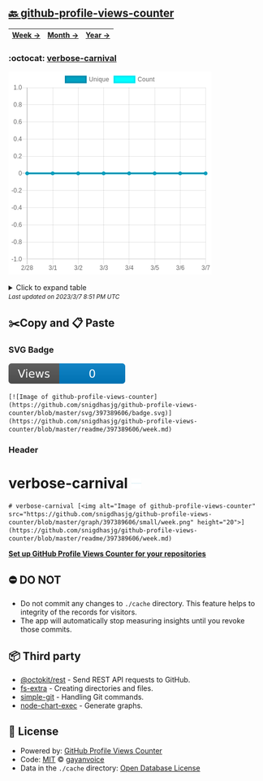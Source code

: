 ## [🔙 github-profile-views-counter](https://github.com/snigdhasjg/github-profile-views-counter)
| [**Week →**](https://github.com/snigdhasjg/github-profile-views-counter/blob/master/readme/397389606/week.md) | [**Month →**](https://github.com/snigdhasjg/github-profile-views-counter/blob/master/readme/397389606/month.md) | [**Year →**](https://github.com/snigdhasjg/github-profile-views-counter/blob/master/readme/397389606/year.md) |
| ---- | ---- | ----- |
### :octocat: [verbose-carnival](https://github.com/snigdhasjg/verbose-carnival)
![Image of github-profile-views-counter](https://github.com/snigdhasjg/github-profile-views-counter/blob/master/graph/397389606/large/week.png)

<details>
	<summary>Click to expand table</summary>
	<h2>:calendar: Week Page Views Table</h2>
<table>
	<tr>
		<th>
			Last Updated
		</th>
		<th>
			Unique
		</th>
		<th>
			Count
		</th>
	</tr>
	<tr>
		<td>
			<code>2023/3/7</code>
		</td>
		<td>
			<code>0</code>
		</td>
		<td>
			<code>0</code>
		</td>
	</tr>
	<tr>
		<td>
			<code>2023/3/6</code>
		</td>
		<td>
			<code>0</code>
		</td>
		<td>
			<code>0</code>
		</td>
	</tr>
	<tr>
		<td>
			<code>2023/3/5</code>
		</td>
		<td>
			<code>0</code>
		</td>
		<td>
			<code>0</code>
		</td>
	</tr>
	<tr>
		<td>
			<code>2023/3/4</code>
		</td>
		<td>
			<code>0</code>
		</td>
		<td>
			<code>0</code>
		</td>
	</tr>
	<tr>
		<td>
			<code>2023/3/3</code>
		</td>
		<td>
			<code>0</code>
		</td>
		<td>
			<code>0</code>
		</td>
	</tr>
	<tr>
		<td>
			<code>2023/3/2</code>
		</td>
		<td>
			<code>0</code>
		</td>
		<td>
			<code>0</code>
		</td>
	</tr>
	<tr>
		<td>
			<code>2023/3/1</code>
		</td>
		<td>
			<code>0</code>
		</td>
		<td>
			<code>0</code>
		</td>
	</tr>
	<tr>
		<td>
			<code>2023/2/28</code>
		</td>
		<td>
			<code>0</code>
		</td>
		<td>
			<code>0</code>
		</td>
	</tr>
</table>

</details>
<small><i>Last updated on 2023/3/7 8:51 PM UTC</i></small>

## ✂️Copy and 📋 Paste
### SVG Badge
[![Image of github-profile-views-counter](https://github.com/snigdhasjg/github-profile-views-counter/blob/master/svg/397389606/badge.svg)](https://github.com/snigdhasjg/github-profile-views-counter/blob/master/readme/397389606/week.md)
```readme
[![Image of github-profile-views-counter](https://github.com/snigdhasjg/github-profile-views-counter/blob/master/svg/397389606/badge.svg)](https://github.com/snigdhasjg/github-profile-views-counter/blob/master/readme/397389606/week.md)
```
### Header
# verbose-carnival [<img alt="Image of github-profile-views-counter" src="https://github.com/snigdhasjg/github-profile-views-counter/blob/master/graph/397389606/small/week.png" height="20">](https://github.com/snigdhasjg/github-profile-views-counter/blob/master/readme/397389606/week.md)
```readme
# verbose-carnival [<img alt="Image of github-profile-views-counter" src="https://github.com/snigdhasjg/github-profile-views-counter/blob/master/graph/397389606/small/week.png" height="20">](https://github.com/snigdhasjg/github-profile-views-counter/blob/master/readme/397389606/week.md)
```
[**Set up GitHub Profile Views Counter for your repositories**](https://github.com/gayanvoice/github-profile-views-counter)
## ⛔ DO NOT
- Do not commit any changes to `./cache` directory. This feature helps to integrity of the records for visitors.
- The app will automatically stop measuring insights until you revoke those commits.
## 📦 Third party

- [@octokit/rest](https://www.npmjs.com/package/@octokit/rest) - Send REST API requests to GitHub.
- [fs-extra](https://www.npmjs.com/package/fs-extra) - Creating directories and files.
- [simple-git](https://www.npmjs.com/package/simple-git) - Handling Git commands.
- [node-chart-exec](https://www.npmjs.com/package/node-chart-exec) - Generate graphs.
## 📄 License
- Powered by: [GitHub Profile Views Counter](https://github.com/gayanvoice/github-profile-views-counter)
- Code: [MIT](./LICENSE) © [gayanvoice](https://github.com/gayanvoice/github-profile-views-counter)
- Data in the `./cache` directory: [Open Database License](https://opendatacommons.org/licenses/odbl/1-0/)